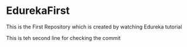 # EdurekaFirst
This is the First Repository which is created by watching Edureka tutorial

This is teh second line for checking the commit
